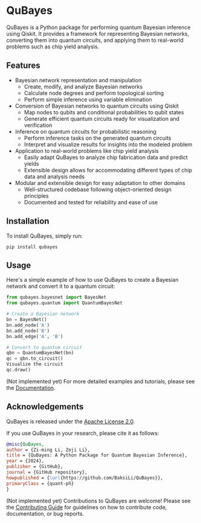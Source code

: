 # QuBayes

QuBayes is a Python package for performing quantum Bayesian inference using Qiskit. It provides a framework for representing Bayesian networks, converting them into quantum circuits, and applying them to real-world problems such as chip yield analysis.

## Features

- Bayesian network representation and manipulation
  - Create, modify, and analyze Bayesian networks
  - Calculate node degrees and perform topological sorting
  - Perform simple inference using variable elimination
- Conversion of Bayesian networks to quantum circuits using Qiskit
  - Map nodes to qubits and conditional probabilities to qubit states
  - Generate efficient quantum circuits ready for visualization and verification
- Inference on quantum circuits for probabilistic reasoning
  - Perform inference tasks on the generated quantum circuits
  - Interpret and visualize results for insights into the modeled problem
- Application to real-world problems like chip yield analysis
  - Easily adapt QuBayes to analyze chip fabrication data and predict yields
  - Extensible design allows for accommodating different types of chip data and analysis needs
- Modular and extensible design for easy adaptation to other domains
  - Well-structured codebase following object-oriented design principles
  - Documented and tested for reliability and ease of use

## Installation

To install QuBayes, simply run:
```
pip install qubayes
```


## Usage

Here's a simple example of how to use QuBayes to create a Bayesian network and convert it to a quantum circuit:

```python
from qubayes.bayesnet import BayesNet
from qubayes.quantum import QuantumBayesNet

# Create a Bayesian network
bn = BayesNet()
bn.add_node('A')
bn.add_node('B')
bn.add_edge('A', 'B')

# Convert to quantum circuit
qbn = QuantumBayesNet(bn)
qc = qbn.to_circuit()
Visualize the circuit
qc.draw()
```

(Not implemented yet) For more detailed examples and tutorials, please see the [Documentation](https://qubayes.readthedocs.io/).



## Acknowledgements

QuBayes is released under the [Apache License 2.0](LICENSE).

If you use QuBayes in your research, please cite it as follows:

```bibtex
@misc{QuBayes,
author = {Zi-ming Li, Zeji Li},
title = {QuBayes: A Python Package for Quantum Bayesian Inference},
year = {2024},
publisher = {GitHub},
journal = {GitHub repository},
howpublished = {\url{https://github.com/BaksiLi/QuBayes}},
primaryClass = {quant-ph}
}
```

(Not implemented yet) Contributions to QuBayes are welcome! Please see the [Contributing Guide](CONTRIBUTING.md) for guidelines on how to contribute code, documentation, or bug reports.